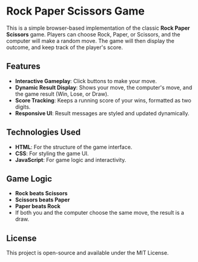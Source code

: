 # Rock Paper Scissors Game

This is a simple browser-based implementation of the classic **Rock Paper Scissors** game. Players can choose Rock, Paper, or Scissors, and the computer will make a random move. The game will then display the outcome, and keep track of the player's score.

## Features

- **Interactive Gameplay**: Click buttons to make your move.
- **Dynamic Result Display**: Shows your move, the computer's move, and the game result (Win, Lose, or Draw).
- **Score Tracking**: Keeps a running score of your wins, formatted as two digits.
- **Responsive UI**: Result messages are styled and updated dynamically.

## Technologies Used

- **HTML**: For the structure of the game interface.
- **CSS**: For styling the game UI.
- **JavaScript**: For game logic and interactivity.

##

## Game Logic

- **Rock beats Scissors**
- **Scissors beats Paper**
- **Paper beats Rock**
- If both you and the computer choose the same move, the result is a draw.

## License

This project is open-source and available under the MIT License.

